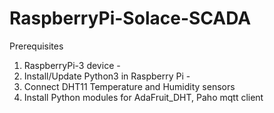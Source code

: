 # RaspberryPi-Solace-SCADA


Prerequisites

1) RaspberryPi-3 device - <link>
2) Install/Update Python3 in Raspberry Pi - <link>
3) Connect DHT11 Temperature and Humidity sensors <link>
4) Install Python modules for AdaFruit_DHT, Paho mqtt client <link>
